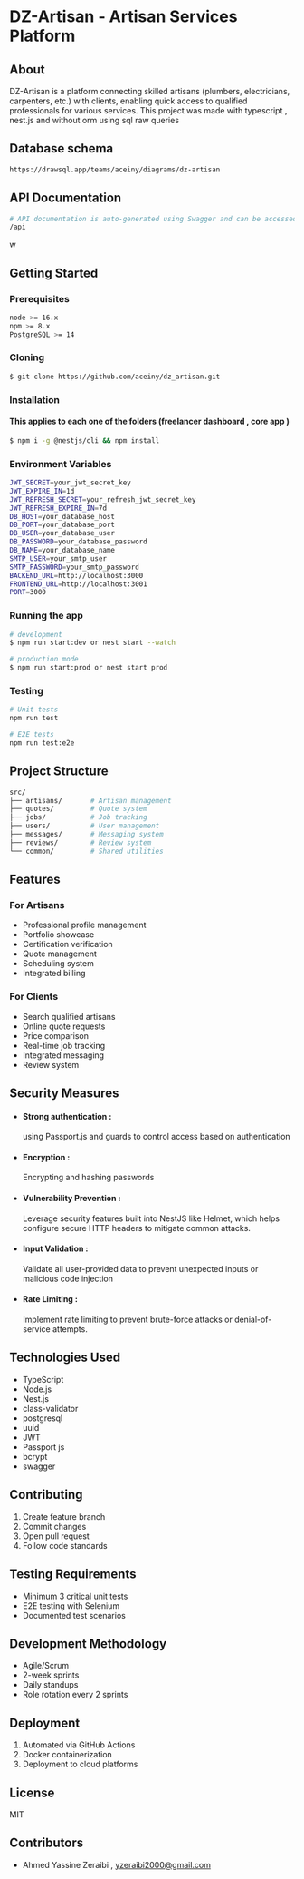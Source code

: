 # DZ-Artisan - Artisan Services Platform

## About

DZ-Artisan is a platform connecting skilled artisans (plumbers, electricians, carpenters, etc.) with clients, enabling quick access to qualified professionals for various services.
This project was made with typescript , nest.js and without orm using sql raw queries

## Database schema

```bash
https://drawsql.app/teams/aceiny/diagrams/dz-artisan
```

## API Documentation

```bash
# API documentation is auto-generated using Swagger and can be accessed at:
/api
```

w

## Getting Started

### Prerequisites

```bash
node >= 16.x
npm >= 8.x
PostgreSQL >= 14
```

### Cloning

```bash
$ git clone https://github.com/aceiny/dz_artisan.git
```

### Installation

#### This applies to each one of the folders (freelancer dashboard , core app )

```bash
$ npm i -g @nestjs/cli && npm install
```

### Environment Variables

```bash
JWT_SECRET=your_jwt_secret_key
JWT_EXPIRE_IN=1d
JWT_REFRESH_SECRET=your_refresh_jwt_secret_key
JWT_REFRESH_EXPIRE_IN=7d
DB_HOST=your_database_host
DB_PORT=your_database_port
DB_USER=your_database_user
DB_PASSWORD=your_database_password
DB_NAME=your_database_name
SMTP_USER=your_smtp_user
SMTP_PASSWORD=your_smtp_password
BACKEND_URL=http://localhost:3000
FRONTEND_URL=http://localhost:3001
PORT=3000
```

### Running the app

```bash
# development
$ npm run start:dev or nest start --watch

# production mode
$ npm run start:prod or nest start prod
```

### Testing

```bash
# Unit tests
npm run test

# E2E tests
npm run test:e2e
```

## Project Structure

```bash
src/
├── artisans/       # Artisan management
├── quotes/         # Quote system
├── jobs/           # Job tracking
├── users/          # User management
├── messages/       # Messaging system
├── reviews/        # Review system
└── common/         # Shared utilities
```

## Features

### For Artisans

- Professional profile management
- Portfolio showcase
- Certification verification
- Quote management
- Scheduling system
- Integrated billing

### For Clients

- Search qualified artisans
- Online quote requests
- Price comparison
- Real-time job tracking
- Integrated messaging
- Review system

## Security Measures

- #### Strong authentication :
  using Passport.js and guards to control access based on authentication
- #### Encryption :
  Encrypting and hashing passwords
- #### Vulnerability Prevention :
  Leverage security features built into NestJS like Helmet, which helps configure secure HTTP headers to mitigate common attacks.
- #### Input Validation :
  Validate all user-provided data to prevent unexpected inputs or malicious code injection
- #### Rate Limiting :
  Implement rate limiting to prevent brute-force attacks or denial-of-service attempts.

## Technologies Used

- TypeScript
- Node.js
- Nest.js
- class-validator
- postgresql
- uuid
- JWT
- Passport js
- bcrypt
- swagger

## Contributing

1. Create feature branch
2. Commit changes
3. Open pull request
4. Follow code standards

## Testing Requirements

- Minimum 3 critical unit tests
- E2E testing with Selenium
- Documented test scenarios

## Development Methodology

- Agile/Scrum
- 2-week sprints
- Daily standups
- Role rotation every 2 sprints

## Deployment

1. Automated via GitHub Actions
2. Docker containerization
3. Deployment to cloud platforms

## License

MIT

## Contributors

- Ahmed Yassine Zeraibi , yzeraibi2000@gmail.com
